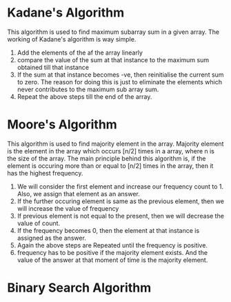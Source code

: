 # Kadane's Algorithm
This algorithm is used to find maximum subarray sum in a given array. The working of Kadane's algorithm is way simple.
<ol>
<li>Add the elements of the af the array linearly</li>
<li>compare the value of the sum at that instance to the maximum sum obtained till that instance</li>
<li>If the sum at that instance becomes -ve, then reinitialise the current sum to zero. The reason for doing this is just to eliminate the elements which never contributes to the maximum sub array sum.</li>
<li>Repeat the above steps till the end of the array.</li>
</ol>

# Moore's Algorithm
This algorithm is used to find majority element in the array. Majority element is the element in the array which occurs [n/2] times in a array, where n is the size of the array. The main principle behind this algorithm is, if the element is occuring more than or equal to [n/2] times in the array, then it has the highest frequency.
<ol>
<li>We will consider the first element and increase our frequency count to 1. Also, we assign that element as an answer.</li> 
<li>If the further occuring element is same as the previous element, then we will increase the value of frequency</li>
<li>If previous element is not equal to the present, then we will decrease the value of count.</li>
<li>If the frequency becomes 0, then the element at that instance is assigned as the answer.</li>
<li>Again the above steps are Repeated until the frequency is positive.</li>
<li>frequency has to be positive if the majority element exists. And the value of the answer at that moment of time is the majority element.</li>
</ol>

# Binary Search Algorithm